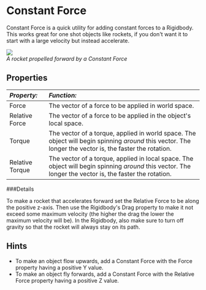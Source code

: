 Constant Force
==============


<span class=keyword>Constant Force</span> is a quick utility for adding constant forces to a <span class=keyword>Rigidbody</span>.  This works great for one shot objects like rockets, if you don't want it to start with a large velocity but instead accelerate.


![](http://docwiki.hq.unity3d.com/uploads/Main/Inspector-ConstantForce.png)  
_A rocket propelled forward by a Constant Force_


Properties
----------



|**_Property:_** |**_Function:_** |
|:---|:---|
|<span class=component>Force</span> |The vector of a force to be applied in world space. |
|<span class=component>Relative Force</span> |The vector of a force to be applied in the object's local space. |
|<span class=component>Torque</span> |The vector of a torque, applied in world space. The object will begin spinning _around_ this vector. The longer the vector is, the faster the rotation. |
|<span class=component>Relative Torque</span> |The vector of a torque, applied in local space. The object will begin spinning _around_ this vector. The longer the vector is, the faster the rotation. |


###Details

To make a rocket that accelerates forward set the <span class=component>Relative Force</span> to be along the positive z-axis. Then use the Rigidbody's <span class=component>Drag</span> property to make it not exceed some maximum velocity (the higher the drag the lower the maximum velocity will be). In the Rigidbody, also make sure to turn off gravity so that the rocket will always stay on its path.

Hints
-----

* To make an object flow upwards, add a Constant Force with the <span class=component>Force</span> property having a positive Y value.
* To make an object fly forwards, add a Constant Force with the <span class=component>Relative Force</span> property having a positive Z value.

